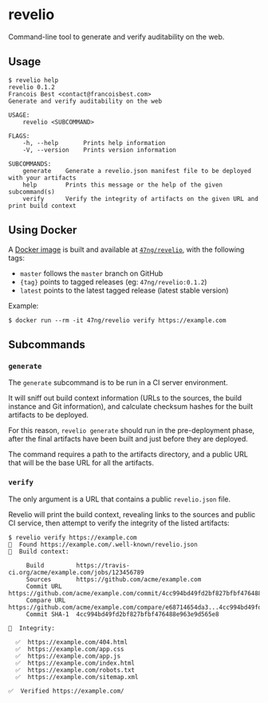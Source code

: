 # revelio

Command-line tool to generate and verify auditability on the web.

## Usage

```shell
$ revelio help
revelio 0.1.2
Francois Best <contact@francoisbest.com>
Generate and verify auditability on the web

USAGE:
    revelio <SUBCOMMAND>

FLAGS:
    -h, --help       Prints help information
    -V, --version    Prints version information

SUBCOMMANDS:
    generate    Generate a revelio.json manifest file to be deployed with your artifacts
    help        Prints this message or the help of the given subcommand(s)
    verify      Verify the integrity of artifacts on the given URL and print build context
```

## Using Docker

A [Docker image](../Dockerfile) is built and available at [`47ng/revelio`](https://hub.docker.com/r/47ng/revelio), with the following tags:

- `master` follows the `master` branch on GitHub
- `{tag}` points to tagged releases (eg: `47ng/revelio:0.1.2`)
- `latest` points to the latest tagged release (latest stable version)

Example:

```shell
$ docker run --rm -it 47ng/revelio verify https://example.com
```

## Subcommands

### `generate`

The `generate` subcommand is to be run in a CI server environment.

It will sniff out build context information (URLs to the sources, the build
instance and Git information), and calculate checksum hashes for the built
artifacts to be deployed.

For this reason, `revelio generate` should run in the pre-deployment phase,
after the final artifacts have been built and just before they are deployed.

The command requires a path to the artifacts directory, and a public URL that
will be the base URL for all the artifacts.

### `verify`

The only argument is a URL that contains a public `revelio.json` file.

Revelio will print the build context, revealing links to the sources and
public CI service, then attempt to verify the integrity of the listed
artifacts:

```shell
$ revelio verify https://example.com
🔎  Found https://example.com/.well-known/revelio.json
🔨  Build context:

     Build         https://travis-ci.org/acme/example.com/jobs/123456789
     Sources       https://github.com/acme/example.com
     Commit URL    https://github.com/acme/example.com/commit/4cc994bd49fd2bf827bfbf476488e963e9d565e8
     Compare URL   https://github.com/acme/example.com/compare/e68714654da3...4cc994bd49fd
     Commit SHA-1  4cc994bd49fd2bf827bfbf476488e963e9d565e8

🔬  Integrity:

  ✅  https://example.com/404.html
  ✅  https://example.com/app.css
  ✅  https://example.com/app.js
  ✅  https://example.com/index.html
  ✅  https://example.com/robots.txt
  ✅  https://example.com/sitemap.xml

✅  Verified https://example.com/
```

